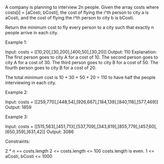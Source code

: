 A company is planning to interview 2n people. Given the array costs where
costs[i] = [aCosti, bCosti], the cost of flying the i^th person to city a is
aCosti, and the cost of flying the i^th person to city b is bCosti.

Return the minimum cost to fly every person to a city such that exactly n
people arrive in each city.


Example 1:


Input: costs = [[10,20],[30,200],[400,50],[30,20]]
Output: 110
Explanation: 
The first person goes to city A for a cost of 10.
The second person goes to city A for a cost of 30.
The third person goes to city B for a cost of 50.
The fourth person goes to city B for a cost of 20.

The total minimum cost is 10 + 30 + 50 + 20 = 110 to have half the people
interviewing in each city.


Example 2:


Input: costs = [[259,770],[448,54],[926,667],[184,139],[840,118],[577,469]]
Output: 1859


Example 3:


Input: costs =
[[515,563],[451,713],[537,709],[343,819],[855,779],[457,60],[650,359],[631,42]]
Output: 3086



Constraints:


2 * n == costs.length
2 <= costs.length <= 100
costs.length is even.
1 <= aCosti, bCosti <= 1000




